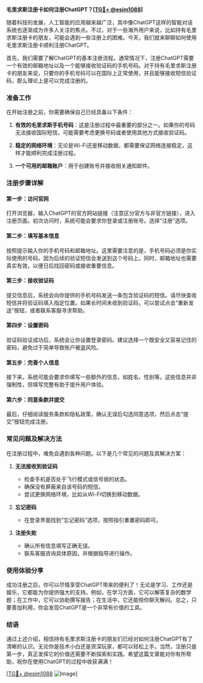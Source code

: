 **毛里求斯注册卡如何注册ChatGPT？[[TG💪+ @esim1088](https://t.me/s/esim1088)]**

随着科技的发展，人工智能的应用越来越广泛，其中像ChatGPT这样的智能对话系统也逐渐成为许多人关注的焦点。不过，对于一些海外用户来说，比如持有毛里求斯注册卡的朋友，可能会遇到一些注册上的困难。今天，我们就来聊聊如何使用毛里求斯注册卡顺利注册ChatGPT。

首先，我们需要了解ChatGPT的基本注册流程。通常情况下，注册ChatGPT需要一个有效的邮箱地址以及一个能够接收验证码的手机号码。对于持有毛里求斯注册卡的朋友来说，只要你的手机号码可以在国际上正常使用，并且能够接收短信验证码，那么理论上是可以完成注册的。

### 准备工作

在开始注册之前，你需要确保自己已经具备以下条件：

1. **有效的毛里求斯手机号码**：这是注册过程中最重要的部分之一。如果你的号码无法接收国际短信，可能需要考虑更换号码或者使用其他方式接收验证码。
   
2. **稳定的网络环境**：无论是Wi-Fi还是移动数据，都需要保证网络连接稳定，这样才能顺利完成注册过程。

3. **一个可用的邮箱账户**：用于创建账号并接收相关通知邮件。

### 注册步骤详解

#### 第一步：访问官网
打开浏览器，输入ChatGPT的官方网站链接（注意区分官方与非官方链接），进入注册页面。初次访问时，系统可能会要求你登录或注册账号。选择“注册”选项。

#### 第二步：填写基本信息
按照提示输入你的手机号码和邮箱地址。这里需要注意的是，手机号码必须是你实际使用的号码，因为后续的验证短信会发送到这个号码上。同时，邮箱地址也需要真实有效，以便日后找回密码或接收重要信息。

#### 第三步：接收验证码
提交信息后，系统会向你提供的手机号码发送一条包含验证码的短信。请尽快查收短信并将验证码填入指定位置。如果长时间未收到验证码，可以尝试点击“重新发送”按钮，或者联系客服寻求帮助。

#### 第四步：设置密码
验证码验证成功后，系统会让你设置登录密码。建议选择一个既安全又容易记住的密码，避免过于简单导致账户被盗风险。

#### 第五步：完善个人信息
接下来，系统可能会要求你填写一些额外的信息，如姓名、性别等。这些信息并非强制性，但填写完整有助于提升用户体验。

#### 第六步：同意条款并提交
最后，仔细阅读服务条款和隐私政策，确认无误后勾选同意选项，然后点击“提交”按钮完成注册。

### 常见问题及解决方法

在注册过程中，难免会遇到各种问题。以下是几个常见的问题及其解决方案：

1. **无法接收到验证码**
   - 检查手机是否处于飞行模式或信号弱的状态。
   - 确保没有屏蔽来自该号码的短信。
   - 尝试更换网络环境，比如从Wi-Fi切换到移动数据。

2. **忘记密码**
   - 在登录界面找到“忘记密码”选项，按照指引重置密码即可。

3. **注册失败**
   - 确认所有信息填写正确无误。
   - 联系客服咨询具体原因，并根据指导进行操作。

### 使用体验分享

成功注册之后，你可以尽情享受ChatGPT带来的便利了！无论是学习、工作还是娱乐，它都能为你提供强大的支持。例如，在学习方面，它可以解答复杂的数学题；在工作中，它可以协助撰写报告；在生活中，它还能陪你聊天解闷。总之，只要善加利用，你会发现ChatGPT是一个非常有价值的工具。

### 结语

通过上述介绍，相信持有毛里求斯注册卡的朋友们已经对如何注册ChatGPT有了清晰的认识。无论你是技术小白还是资深玩家，都可以轻松上手。当然，注册只是第一步，真正发挥它的价值还需要不断探索和实践。希望这篇文章能对你有所帮助，祝你在使用ChatGPT的过程中收获满满！

[[TG💪+ @esim1088](https://t.me/s/esim1088) ![Image](https://i.postimg.cc/4NQfJmqS/Snipaste-2025-05-13-00-14-12.png)]